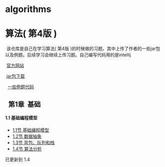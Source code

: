 # algorithms

算法( 第4版 )
=====
  该仓库是自己在学习算法( 第4版 )的时候做的习题。其中上传了作者的一些jar包以及例题。后续学习会继续上传习题。自己编写代码用的是intellij
  
  [官方网站](https://algs4.cs.princeton.edu/home/)
  
  [jar包下载](https://algs4.cs.princeton.edu/code/algs4.jar)
  
  
  [一些例题代码](https://github.com/BEFORE-4/algorithms/tree/master/src/txt/chap1)
  
  
  
第1章  基础
----


#### 1.1 基础编程模型

* [1.1节 基础编程模型](https://github.com/BEFORE-4/algorithms/tree/master/src/test/chap1/chap1_1 "1.1节练习")
* [1.2节 数据抽象](https://github.com/BEFORE-4/algorithms/tree/master/src/test/chap1/chap1_2 "1.2节练习")
* [1.3节 背包、队列和栈](https://github.com/BEFORE-4/algorithms/tree/master/src/test/chap1/chap1_3 "1.3节练习")
* [1.4节 算法分析](https://github.com/BEFORE-4/algorithms/tree/master/src/test/chap1/chap1_4 "1.4节练习")

已更新到 1.4
